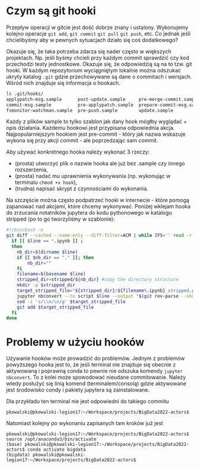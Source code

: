 # Czym są git hooki

Przepływ operacji w gitcie jest dość dobrze znany i ustalony. Wykonujemy kolejno operacje `git add`, `git commit` `git pull` `git push`, etc. Co jednak jeśli chcielibyśmy aby w pewnych sytuacjach działo się coś dodatkowego?

Okazuje się, że taka potrzeba zdarza się nader często w większych projektach. Np. jeśli byśmy chcieli przy każdym commit sprawdzić czy kod przechodzi testy jednostkowe. Okazuje się, że odpowiedzią są na to 
tzw. git hooki. W każdym repozytorium wyciągniętym lokalnie można odszukać ukryty katalog `.git` gdzie przechowywane są dane o commitach i wersjach. Wśród nich znajduje się informacja o hookach.

```sh
ls .git/hooks/
applypatch-msg.sample      post-update.sample     pre-merge-commit.sample    pre-receive.sample
commit-msg.sample          pre-applypatch.sample  prepare-commit-msg.sample  push-to-checkout.sample
fsmonitor-watchman.sample  pre-push.sample        update.sample              pre-commit.sample      pre-rebase.sample
```

Każdy z plików sample to tylko szablon jak dany hook mógłby wyglądać + opis działania. Każdemu hookowi jest przypisana odpowiednia akcja. Najpopularniejszym hookiem jest pre-commit - który jak nazwa wskazuje wykona się przy akcji commit - ale poprzedzając sam commit. 

Aby używać konkretnego hooka należy wykonać 3 rzeczy:

* (prosta) utworzyć plik o nazwie hooka ale już bez .sample czy innego rozszerzenia,
* (prosta) nadać mu uprawnienia wykonywania (np. wykonując w terminalu `chmod +x hook`),
* (trudna) napisać skrypt z czynnościami do wykonania.

Na szczęście można często podpatrzeć hooki w internecie - które pomogą zapanować nad akcjami, które chcemy wykonywać. Poniżej wklejam hooka do zrzucania notatników jupytera do kodu pythonowego w katalogu stripped (po to go tworzyliśmy w szablonie):

```sh
#!/bin/bash -e
git diff --cached --name-only --diff-filter=ACM | while IFS='' read -r line || [[ -n "$line" ]]; do
  if [[ $line == *.ipynb ]] ;
  then
    nb_dir=$(dirname $line)
    if [[ $nb_dir == "." ]]; then
        nb_dir=""
    fi
    filename=$(basename $line)
    stripped_dir=stripped/${nb_dir} #copy the directory structure
    mkdir -p $stripped_dir
    target_stripped_file="${stripped_dir}/${filename%.ipynb}_stripped.py"
    jupyter nbconvert --to script $line --output "$(git rev-parse --show-toplevel)/${target_stripped_file%.py}" #nbconvert blindly adds the suffix .py to the filename...
    sed -i 's/\\n/\n/g' $target_stripped_file
    git add $target_stripped_file
  fi
done
```

# Problemy w użyciu hooków

Używanie hooków może prowadzić do problemów. Jednym z problemów powyższego hooka jest to, że jeśli terminal nie znajduje się obecnie z aktywowaną i poprawną conda to pewnie nie odszuka komendy `jupyter nbconvert`. To z kolei  może spowodować nieudane commitowanie. Należy wtedy posłużyć się linią komend (terminalem/consolą) gdzie aktywowane jest środowisko condy i pakiety jupytera są zainstalowane.

Dla przykładu ten terminal nie jest odpowiedni do takiego commitu

```
pkowalski@pkowalski-legion17:~/Workspace/projects/BigData2022-actors$

```
Natomiast kolejny po wykonaniu zapisanych tam kroków już jest

```
pkowalski@pkowalski-legion17:~/Workspace/projects/BigData2022-actors$ source /opt/anaconda3/bin/activate 
(base) pkowalski@pkowalski-legion17:~/Workspace/projects/BigData2022-actors$ conda activate bigdata
(bigdata) pkowalski@pkowalski-legion17:~/Workspace/projects/BigData2022-actors$
```